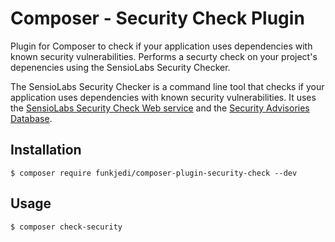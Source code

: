 # Composer - Security Check Plugin

Plugin for Composer to check if your application uses dependencies with known security vulnerabilities.
Performs a securty check on your project's depenencies using the SensioLabs Security Checker.

The SensioLabs Security Checker is a command line tool that checks if your
application uses dependencies with known security vulnerabilities. It uses the
[SensioLabs Security Check Web service](http://security.sensiolabs.org) and the
[Security Advisories Database](https://github.com/FriendsOfPHP/security-advisories).

## Installation

    $ composer require funkjedi/composer-plugin-security-check --dev

## Usage

    $ composer check-security
